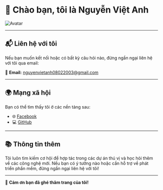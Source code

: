 # 👋 Chào bạn, tôi là **Nguyễn Việt Anh**
![Avatar](https://www.gravatar.com/avatar/2cef745351c9633b7eca9358ed3255fb?s=240&d=mp)

---

## 📬 Liên hệ với tôi
Nếu bạn muốn kết nối hoặc có bất kỳ câu hỏi nào, đừng ngần ngại liên hệ với tôi qua email:

📧 **Email:** [nguyenvietanh08022003@gmail.com](mailto:nguyenvietanh08022003@gmail.com)

---

## 🌍 Mạng xã hội
Bạn có thể tìm thấy tôi ở các nền tảng sau:

- 🌐 [Facebook](https://www.facebook.com/profile.php?id=100011770384069)  
- 💻 [GitHub](https://github.com/7270-NguyenVietAnh)  

---

## 📚 Thông tin thêm
Tôi luôn tìm kiếm cơ hội để hợp tác trong các dự án thú vị và học hỏi thêm về các công nghệ mới. Nếu bạn có ý tưởng nào hoặc cần hỗ trợ về phát triển phần mềm, đừng ngần ngại liên hệ với tôi!

---

🌱 **Cảm ơn bạn đã ghé thăm trang của tôi!**
